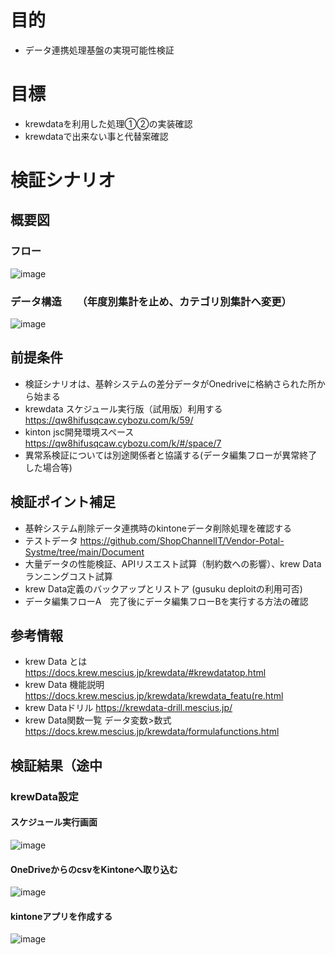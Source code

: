 # 目的
- データ連携処理基盤の実現可能性検証

# 目標
- krewdataを利用した処理①②の実装確認
- krewdataで出来ない事と代替案確認

# 検証シナリオ
## 概要図
### フロー
![image](https://github.com/ShopChannelIT/Vendor-Potal-Systme/assets/88366591/516e22cd-34cc-4ecf-9861-1d7bdbda8d6c)

### データ構造　　（年度別集計を止め、カテゴリ別集計へ変更）
![image](https://github.com/ShopChannelIT/Vendor-Potal-Systme/assets/88366591/d0f8e3f1-98f2-4470-a30d-e75228c0aaba)



## 前提条件
- 検証シナリオは、基幹システムの差分データがOnedriveに格納さられた所から始まる
- krewdata スケジュール実行版（試用版）利用する https://qw8hifusqcaw.cybozu.com/k/59/
- kinton jsc開発環境スペース https://qw8hifusqcaw.cybozu.com/k/#/space/7
- 異常系検証については別途関係者と協議する(データ編集フローが異常終了した場合等) 

## 検証ポイント補足
- 基幹システム削除データ連携時のkintoneデータ削除処理を確認する
- テストデータ https://github.com/ShopChannelIT/Vendor-Potal-Systme/tree/main/Document
- 大量データの性能検証、APIリスエスト試算（制約数への影響）、krew Dataランニングコスト試算
- krew Data定義のバックアップとリストア (gusuku deploitの利用可否)
- データ編集フローA　完了後にデータ編集フローBを実行する方法の確認

## 参考情報
- krew Data とは https://docs.krew.mescius.jp/krewdata/#krewdatatop.html
- krew Data 機能説明 https://docs.krew.mescius.jp/krewdata/krewdata_featu(re.html
- krew Dataドリル https://krewdata-drill.mescius.jp/
- krew Data関数一覧 データ変数>数式 https://docs.krew.mescius.jp/krewdata/formulafunctions.html

## 検証結果（途中

### krewData設定
#### スケジュール実行画面
![image](https://github.com/ShopChannelIT/Vendor-Potal-Systme/assets/88366591/ce33063c-e960-4ada-9f60-6233bccd66e4)

#### OneDriveからのcsvをKintoneへ取り込む
![image](https://github.com/ShopChannelIT/Vendor-Potal-Systme/assets/88366591/18fcf00c-aa3d-4b3b-a0ef-0f0775ef4f83)

#### kintoneアプリを作成する
![image](https://github.com/ShopChannelIT/Vendor-Potal-Systme/assets/88366591/d92388be-7169-424e-9dd1-be60053eb75a)



